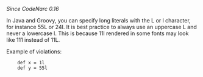 
*Since CodeNarc 0.16*

In Java and Groovy, you can specify long literals with the L or l character,
for instance 55L or 24l. It is best practice to always use an uppercase L and never
a lowercase l. This is because 11l rendered in some fonts may look like 111 instead of 11L.

Example of violations:

```
    def x = 1l
    def y = 55l
```


